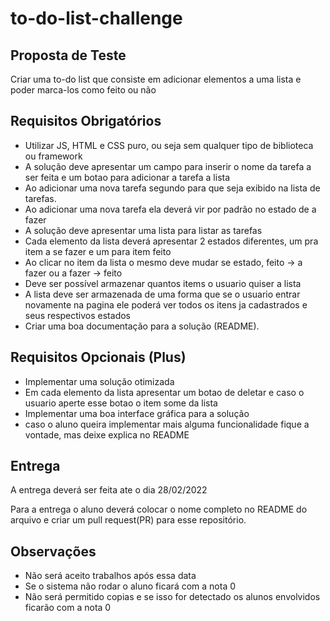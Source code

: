# to-do-list-challenge

## Proposta de Teste

Criar uma to-do list que consiste em adicionar elementos a uma lista e poder marca-los como feito ou não

## Requisitos Obrigatórios

- Utilizar JS, HTML e CSS puro, ou seja sem qualquer tipo de biblioteca ou framework
- A solução deve apresentar um campo para inserir o nome da tarefa a ser feita e um botao para adicionar a tarefa a lista
- Ao adicionar uma nova tarefa segundo para que seja exibido na lista de tarefas.
- Ao adicionar uma nova tarefa ela deverá vir por padrão no estado de a fazer
- A solução deve apresentar uma lista para listar as tarefas
- Cada elemento da lista deverá apresentar 2 estados diferentes, um pra item a se fazer e um para item feito
- Ao clicar no item da lista o mesmo deve mudar se estado, feito -> a fazer ou a fazer -> feito
- Deve ser possível armazenar quantos items o usuario quiser a lista
- A lista deve ser armazenada de uma forma que se o usuario entrar novamente na pagina ele poderá ver todos os itens ja cadastrados e seus respectivos estados
- Criar uma boa documentação para a solução (README).


## Requisitos Opcionais (Plus)

- Implementar uma solução otimizada
- Em cada elemento da lista apresentar um botao de deletar e caso o usuario aperte esse botao o item some da lista
- Implementar uma boa interface gráfica para a solução
- caso o aluno queira implementar mais alguma funcionalidade fique a vontade, mas deixe explica no README


## Entrega

A entrega deverá ser feita ate o dia 28/02/2022

Para a entrega o aluno deverá colocar o nome completo no README do arquivo e criar um pull request(PR) para esse repositório.


## Observações

- Não será aceito trabalhos após essa data
- Se o sistema não rodar o aluno ficará com a nota 0
- Não será permitido copias e se isso for detectado os alunos envolvidos ficarão com a nota 0

